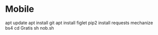 # Mobile

apt update
apt install git
apt install figlet
pip2 install requests mechanize bs4
cd Gratis
sh nob.sh
